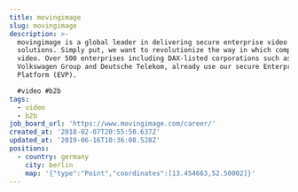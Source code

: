 ```yaml
---
title: movingimage
slug: movingimage
description: >-
  movingimage is a global leader in delivering secure enterprise video
  solutions. Simply put, we want to revolutionize the way in which companies use
  video. Over 500 enterprises including DAX-listed corporations such as the
  Volkswagen Group and Deutsche Telekom, already use our secure Enterprise Video
  Platform (EVP). 

  #video #b2b
tags:
  - video
  - b2b
job_board_url: 'https://www.movingimage.com/career/'
created_at: '2018-02-07T20:55:50.637Z'
updated_at: '2019-06-16T10:36:08.528Z'
positions:
  - country: germany
    city: berlin
    map: '{"type":"Point","coordinates":[13.454663,52.50002]}'
---
```


